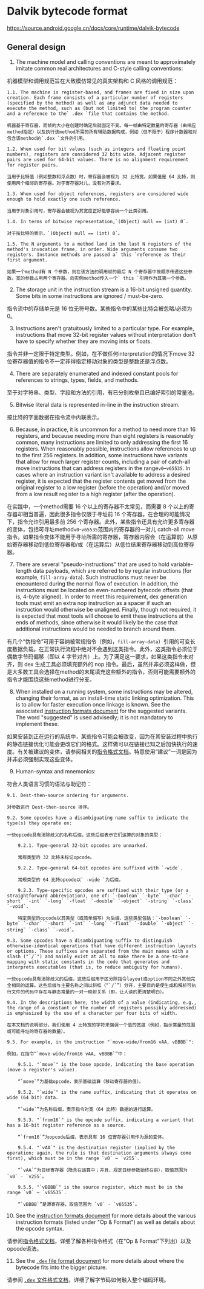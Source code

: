 # Dalvik bytecode format
https://source.android.google.cn/docs/core/runtime/dalvik-bytecode

## General design
1. The machine model and calling conventions are meant to approximately imitate common real architectures and C-style calling conventions:

机器模型和调用规范旨在大致模仿常见的真实架构和 C 风格的调用规范：

    1.1. The machine is register-based, and frames are fixed in size upon creation. Each frame consists of a particular number of registers (specified by the method) as well as any adjunct data needed to execute the method, such as (but not limited to) the program counter and a reference to the` .dex `file that contains the method.

    机器基于寄存器，而帧的大小在创建时确定后就固定不变。每一帧由特定数量的寄存器（由相应method指定）以及执行该method所需的所有辅助数据构成，例如（但不限于）程序计数器和对包含该method的`.dex `文件的引用。

    1.2. When used for bit values (such as integers and floating point numbers), registers are considered 32 bits wide. Adjacent register pairs are used for 64-bit values. There is no alignment requirement for register pairs.

    当用于比特值（例如整数和浮点数）时，寄存器会被视为 32 比特宽。如果值是 64 比特，则使用两个相邻的寄存器。对于寄存器对儿，没有对齐要求。

    1.3. When used for object references, registers are considered wide enough to hold exactly one such reference.

    当用于对象引用时，寄存器会被视为其宽度正好能够容纳一个此类引用。

    1.4. In terms of bitwise representation,`(Object) null == (int) 0`.

    对于按比特的表示，`(Object) null == (int) 0`。

    1.5. The N arguments to a method land in the last N registers of the method's invocation frame, in order. Wide arguments consume two registers. Instance methods are passed a` this `reference as their first argument.

    如果一个method有 N 个参数，则在该方法的调用帧的最后 N 个寄存器中按顺序传递这些参数。宽的参数占用两个寄存器。向实例method传入一个` this `引用作为其第一个参数。

2. The storage unit in the instruction stream is a 16-bit unsigned quantity. Some bits in some instructions are ignored / must-be-zero.

指令流中的存储单元是 16 位无符号数。某些指令中的某些比特会被忽略/必须为 0。

3. Instructions aren't gratuitously limited to a particular type. For example, instructions that move 32-bit register values without interpretation don't have to specify whether they are moving ints or floats.

指令并非一定限于特定类型。例如，在不做任何interpretation的情况下move 32 位寄存器值的指令不一定非得指定移动对象的类型是整数还是浮点数。

4. There are separately enumerated and indexed constant pools for references to strings, types, fields, and methods.

至于对字符串、类型、字段和方法的引用，有已分别枚举且已编好索引的常量池。

5. Bitwise literal data is represented in-line in the instruction stream.

按比特的字面数据在指令流中内联表示。

6. Because, in practice, it is uncommon for a method to need more than 16 registers, and because needing more than eight registers is reasonably common, many instructions are limited to only addressing the first 16 registers. When reasonably possible, instructions allow references to up to the first 256 registers. In addition, some instructions have variants that allow for much larger register counts, including a pair of catch-all move instructions that can address registers in the range` v0 `–` v65535 `. In cases where an instruction variant isn't available to address a desired register, it is expected that the register contents get moved from the original register to a low register (before the operation) and/or moved from a low result register to a high register (after the operation).

在实践中，一个method需要 16 个以上的寄存器不太常见，而需要 8 个以上的寄存器却相当普遍，因此很多指令仅限于寻址前 16 个寄存器。在合理的可能情况下，指令允许引用最多前 256 个寄存器。此外，某些指令还具有允许更多寄存器的变体，包括可寻址method` v0 `-` v65535 `范围内的寄存器的一对儿 catch-all move 指令。如果指令变体不能用于寻址所需的寄存器，寄存器内容会（在运算前）从原始寄存器移动到低位寄存器和/或（在运算后）从低位结果寄存器移动到高位寄存器。

7. There are several "pseudo-instructions" that are used to hold variable-length data payloads, which are referred to by regular instructions (for example, `fill-array-data`). Such instructions must never be encountered during the normal flow of execution. In addition, the instructions must be located on even-numbered bytecode offsets (that is, 4-byte aligned). In order to meet this requirement, dex generation tools must emit an extra nop instruction as a spacer if such an instruction would otherwise be unaligned. Finally, though not required, it is expected that most tools will choose to emit these instructions at the ends of methods, since otherwise it would likely be the case that additional instructions would be needed to branch around them.

有几个“伪指令”可用于容纳被常规指令（例如，`fill-array-data`）引用的可变长度数据负载。在正常执行流程中绝对不会遇到这类指令。此外，这类指令必须位于偶数字节码偏移（即以 4 字节对齐）上。为了满足这一要求，如果这类指令未对齐，则 dex 生成工具必须填充额外的 nop 指令。最后，虽然并非必须这样做，但是大多数工具会选择在method的末尾填充这些额外的指令，否则可能需要额外的指令才能围绕这些method进行分支。

8. When installed on a running system, some instructions may be altered, changing their format, as an install-time static linking optimization. This is to allow for faster execution once linkage is known. See the associated [instruction formats document](https://source.android.google.cn/docs/core/runtime/instruction-formats?hl=zh-cn) for the suggested variants. The word "suggested" is used advisedly; it is not mandatory to implement these.

如果安装到正在运行的系统中，某些指令可能会被改变，因为在其安装过程中执行的静态链接优化可能会更改它们的格式。这样做可以在链接已知之后加快执行的速度。有关被建议的变体，请参阅相关的[指令格式文档](https://source.android.google.cn/docs/core/runtime/instruction-formats?hl=zh-cn)。特意使用“建议”一词是因为并非必须强制实现这些变体。

9. Human-syntax and mnemonics:

符合人类语言习惯的语法与助记符：

    9.1. Dest-then-source ordering for arguments.

    对参数进行 Dest-then-source 排序。

    9.2. Some opcodes have a disambiguating name suffix to indicate the type(s) they operate on:

    一些opcode具有消除歧义的名称后缀，这些后缀表示它们运算的对象的类型：

        9.2.1. Type-general 32-bit opcodes are unmarked.

        常规类型的 32 比特未标记opcode。

        9.2.2. Type-general 64-bit opcodes are suffixed with `-wide`.

        常规类型的 64 比特opcode以` -wide `为后缀。

        9.2.3. Type-specific opcodes are suffixed with their type (or a straightforward abbreviation), one of: `-boolean` `-byte` `-char` `-short` `-int` `-long` `-float` `-double` `-object` `-string` `-class` `-void`.

        特定类型的opcode以其类型（或简单缩写）为后缀，这些类型包括：`-boolean` `-byte` `-char` `-short` `-int` `-long` `-float` `-double` `-object` `-string` `-class` `-void`。

    9.3. Some opcodes have a disambiguating suffix to distinguish otherwise-identical operations that have different instruction layouts or options. These suffixes are separated from the main names with a slash ("`/`") and mainly exist at all to make there be a one-to-one mapping with static constants in the code that generates and interprets executables (that is, to reduce ambiguity for humans).

    一些opcode具有消除歧义的后缀，这些后缀用于区分除指令layout或option不同之外其他完全相同的运算。这些后缀与主要名称之间以斜杠（“`/`”）分开，主要目的是使生成和解析可执行文件的代码中存在与静态常量的一对一映射关系（即，让人读的更清楚明白）。

    9.4. In the descriptions here, the width of a value (indicating, e.g., the range of a constant or the number of registers possibly addressed) is emphasized by the use of a character per four bits of width.

    在本文档的说明部分，我们使用 4 比特宽的字符来强调一个值的宽度（例如，指示常量的范围或可能寻址的寄存器的数量）。

    9.5. For example, in the instruction "`move-wide/from16 vAA, vBBBB`":

    例如，在指令“`move-wide/from16 vAA, vBBBB`”中：

        9.5.1. "`move`" is the base opcode, indicating the base operation (move a register's value).

        “`move`”为基础opcode，表示基础运算（移动寄存器的值）。

        9.5.2. "`wide`" is the name suffix, indicating that it operates on wide (64 bit) data.

        “`wide`”为名称后缀，表示指令对宽（64 比特）数据的进行运算。

        9.5.3. "`from16`" is the opcode suffix, indicating a variant that has a 16-bit register reference as a source.

        “`from16`”为opcode后缀，表示具有 16 位寄存器引用作为源的变体。

        9.5.4. "`vAA`" is the destination register (implied by the operation; again, the rule is that destination arguments always come first), which must be in the range `v0` – `v255`.

        “`vAA`”为目标寄存器（隐含在运算中；并且，规定目标参数始终在前），取值范围为 `v0` - `v255`。

        9.5.5. "`vBBBB`" is the source register, which must be in the range `v0` – `v65535`.

        “`vBBBB`”是源寄存器，取值范围为 `v0` - `v65535`。

10. See the [instruction formats document](https://source.android.google.cn/docs/core/runtime/instruction-formats) for more details about the various instruction formats (listed under "Op & Format") as well as details about the opcode syntax.

请参阅[指令格式文档](https://source.android.google.cn/docs/core/runtime/instruction-formats)，详细了解各种指令格式（在“Op & Format”下列出）以及opcode语法。

11. See the [`.dex` file format document](https://source.android.google.cn/docs/core/runtime/dex-format) for more details about where the bytecode fits into the bigger picture.

请参阅 [`.dex` 文件格式文档](https://source.android.google.cn/docs/core/runtime/dex-format)，详细了解字节码如何融入整个编码环境。
